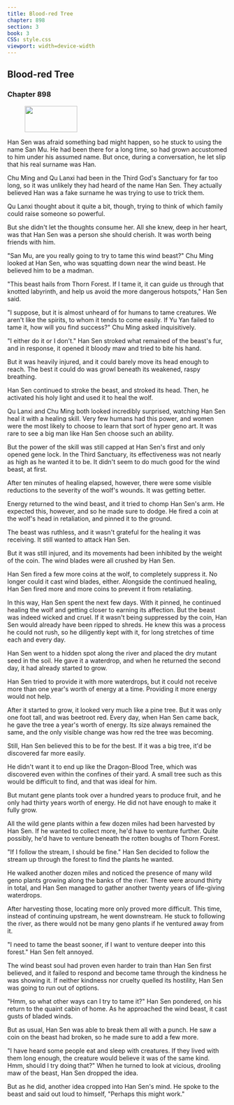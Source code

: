 ```yaml
---
title: Blood-red Tree
chapter: 898
section: 3
book: 3
CSS: style.css
viewport: width=device-width
---
```


## Blood-red Tree

### Chapter 898

<figure>
	<img src="../Images/gem.gif" alt="" id="gem" width="120" height="60" />
</figure>

Han Sen was afraid something bad might happen, so he stuck to using the name San Mu. He had been there for a long time, so had grown accustomed to him under his assumed name. But once, during a conversation, he let slip that his real surname was Han.

Chu Ming and Qu Lanxi had been in the Third God's Sanctuary for far too long, so it was unlikely they had heard of the name Han Sen. They actually believed Han was a fake surname he was trying to use to trick them.

Qu Lanxi thought about it quite a bit, though, trying to think of which family could raise someone so powerful.

But she didn't let the thoughts consume her. All she knew, deep in her heart, was that Han Sen was a person she should cherish. It was worth being friends with him.

"San Mu, are you really going to try to tame this wind beast?" Chu Ming looked at Han Sen, who was squatting down near the wind beast. He believed him to be a madman.

"This beast hails from Thorn Forest. If I tame it, it can guide us through that knotted labyrinth, and help us avoid the more dangerous hotspots," Han Sen said.

"I suppose, but it is almost unheard of for humans to tame creatures. We aren't like the spirits, to whom it tends to come easily. If Yu Yan failed to tame it, how will you find success?" Chu Ming asked inquisitively.

"I either do it or I don't." Han Sen stroked what remained of the beast's fur, and in response, it opened it bloody maw and tried to bite his hand.

But it was heavily injured, and it could barely move its head enough to reach. The best it could do was growl beneath its weakened, raspy breathing.

Han Sen continued to stroke the beast, and stroked its head. Then, he activated his holy light and used it to heal the wolf.

Qu Lanxi and Chu Ming both looked incredibly surprised, watching Han Sen heal it with a healing skill. Very few humans had this power, and women were the most likely to choose to learn that sort of hyper geno art. It was rare to see a big man like Han Sen choose such an ability.

But the power of the skill was still capped at Han Sen's first and only opened gene lock. In the Third Sanctuary, its effectiveness was not nearly as high as he wanted it to be. It didn't seem to do much good for the wind beast, at first.

After ten minutes of healing elapsed, however, there were some visible reductions to the severity of the wolf's wounds. It was getting better.

Energy returned to the wind beast, and it tried to chomp Han Sen's arm. He expected this, however, and so he made sure to dodge. He fired a coin at the wolf's head in retaliation, and pinned it to the ground.

The beast was ruthless, and it wasn't grateful for the healing it was receiving. It still wanted to attack Han Sen.

But it was still injured, and its movements had been inhibited by the weight of the coin. The wind blades were all crushed by Han Sen.

Han Sen fired a few more coins at the wolf, to completely suppress it. No longer could it cast wind blades, either. Alongside the continued healing, Han Sen fired more and more coins to prevent it from retaliating.

In this way, Han Sen spent the next few days. With it pinned, he continued healing the wolf and getting closer to earning its affection. But the beast was indeed wicked and cruel. If it wasn't being suppressed by the coin, Han Sen would already have been ripped to shreds. He knew this was a process he could not rush, so he diligently kept with it, for long stretches of time each and every day.

Han Sen went to a hidden spot along the river and placed the dry mutant seed in the soil. He gave it a waterdrop, and when he returned the second day, it had already started to grow.

Han Sen tried to provide it with more waterdrops, but it could not receive more than one year's worth of energy at a time. Providing it more energy would not help.

After it started to grow, it looked very much like a pine tree. But it was only one foot tall, and was beetroot red. Every day, when Han Sen came back, he gave the tree a year's worth of energy. Its size always remained the same, and the only visible change was how red the tree was becoming.

Still, Han Sen believed this to be for the best. If it was a big tree, it'd be discovered far more easily.

He didn't want it to end up like the Dragon-Blood Tree, which was discovered even within the confines of their yard. A small tree such as this would be difficult to find, and that was ideal for him.

But mutant gene plants took over a hundred years to produce fruit, and he only had thirty years worth of energy. He did not have enough to make it fully grow.

All the wild gene plants within a few dozen miles had been harvested by Han Sen. If he wanted to collect more, he'd have to venture further. Quite possibly, he'd have to venture beneath the rotten boughs of Thorn Forest.

"If I follow the stream, I should be fine." Han Sen decided to follow the stream up through the forest to find the plants he wanted.

He walked another dozen miles and noticed the presence of many wild geno plants growing along the banks of the river. There were around thirty in total, and Han Sen managed to gather another twenty years of life-giving waterdrops.

After harvesting those, locating more only proved more difficult. This time, instead of continuing upstream, he went downstream. He stuck to following the river, as there would not be many geno plants if he ventured away from it.

"I need to tame the beast sooner, if I want to venture deeper into this forest." Han Sen felt annoyed.

The wind beast soul had proven even harder to train than Han Sen first believed, and it failed to respond and become tame through the kindness he was showing it. If neither kindness nor cruelty quelled its hostility, Han Sen was going to run out of options.

"Hmm, so what other ways can I try to tame it?" Han Sen pondered, on his return to the quaint cabin of home. As he approached the wind beast, it cast gusts of bladed winds.

But as usual, Han Sen was able to break them all with a punch. He saw a coin on the beast had broken, so he made sure to add a few more.

"I have heard some people eat and sleep with creatures. If they lived with them long enough, the creature would believe it was of the same kind. Hmm, should I try doing that?" When he turned to look at vicious, drooling maw of the beast, Han Sen dropped the idea.

But as he did, another idea cropped into Han Sen's mind. He spoke to the beast and said out loud to himself, "Perhaps this might work."
